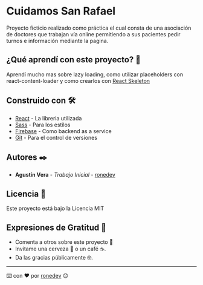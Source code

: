 # Cuidamos San Rafael

Proyecto ficticio realizado como práctica el cual consta de una asociación de doctores que trabajan vía online permitiendo a sus pacientes pedir turnos e información mediante la pagina.

## ¿Qué aprendí con este proyecto? 🙇
Aprendí mucho mas sobre lazy loading, como utilizar placeholders con react-content-loader y como crearlos con [React Skeleton](https://skeletonreact.com/)

## Construido con 🛠️

* [React](https://es.reactjs.org/) - La libreria utilizada
* [Sass](https://sass-lang.com/) - Para los estilos
* [Firebase](https://firebase.google.com/) - Como backend as a service
* [Git](https://git-scm.com/) - Para el control de versiones

## Autores ✒️

* **Agustín Vera** - *Trabajo Inicial* - [ronedev](https://github.com/ronedev)

## Licencia 📄

Este proyecto está bajo la Licencia MIT

## Expresiones de Gratitud 🎁

* Comenta a otros sobre este proyecto 📢
* Invitame una cerveza 🍺 o un café ☕. 
* Da las gracias públicamente 🤓.



---
⌨️ con ❤️ por [ronedev](https://github.com/ronedev) 😊
